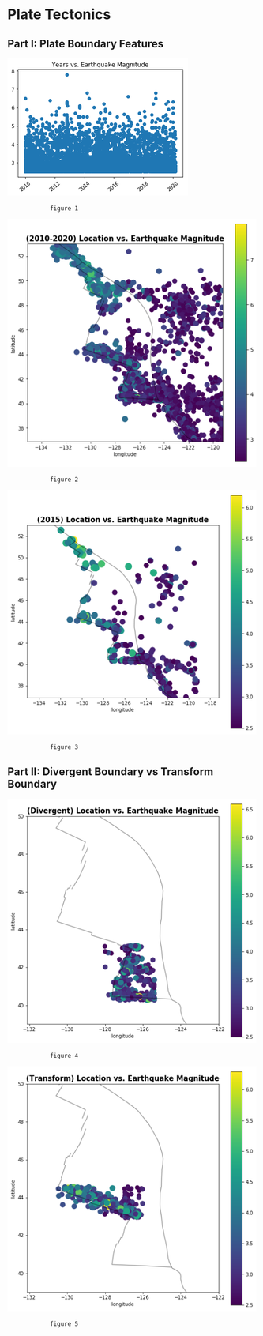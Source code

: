 # Plate Tectonics



## Part I: Plate Boundary Features
![](1.png)

                figure 1

![](2.png)

                figure 2
        
        
![](3.png)

                figure 3


## Part II: Divergent Boundary vs Transform Boundary
![](4.png)

                figure 4
        
        
        
![](5.png)

                figure 5



